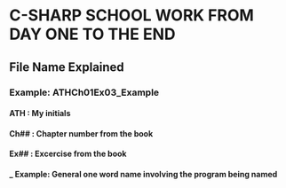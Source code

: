 # C-SHARP SCHOOL WORK FROM DAY ONE TO THE END

## File Name Explained 
### Example: ATHCh01Ex03_Example
#### ATH : My initials
#### Ch## : Chapter number from the book
#### Ex## : Excercise from the book
#### _ Example: General one word name involving the program being named 
